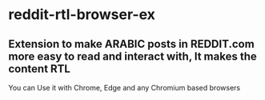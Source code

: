 # reddit-rtl-browser-ex
## Extension to make ARABIC posts in REDDIT.com more easy to read and interact with, It makes the content RTL 

 You can Use it with Chrome, Edge and any Chromium based browsers
